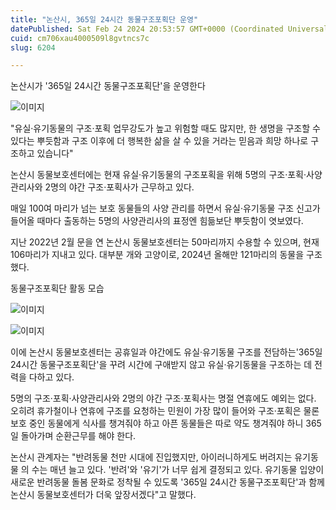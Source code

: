 ```yaml
---
title: "논산시, 365일 24시간 동물구조포획단 운영"
datePublished: Sat Feb 24 2024 20:53:57 GMT+0000 (Coordinated Universal Time)
cuid: cm706xau4000509l8gvtncs7c
slug: 6204

---
```



논산시가 '365일 24시간 동물구조포획단'을 운영한다

![이미지](https://cdn.hashnode.com/res/hashnode/image/upload/v1739260711882/7679ad6f-69f2-40f7-8be3-26707e31447f.jpeg)

"유실·유기동물의 구조·포획 업무강도가 높고 위험할 때도 많지만, 한 생명을 구조할 수 있다는 뿌듯함과 구조 이후에 더 행복한 삶을 살 수 있을 거라는 믿음과 희망 하나로 구조하고 있습니다"

논산시 동물보호센터에는 현재 유실·유기동물의 구조포획을 위해 5명의 구조·포획·사양관리사와 2명의 야간 구조·포획사가 근무하고 있다.

매일 100여 마리가 넘는 보호 동물들의 사양 관리를 하면서 유실·유기동물 구조 신고가 들어올 때마다 출동하는 5명의 사양관리사의 표정엔 힘듦보단 뿌듯함이 엿보였다.

지난 2022년 2월 문을 연 논산시 동물보호센터는 50마리까지 수용할 수 있으며, 현재 106마리가 지내고 있다. 대부분 개와 고양이로, 2024년 올해만 121마리의 동물을 구조했다.

동물구조포획단 활동 모습

![이미지](https://cdn.hashnode.com/res/hashnode/image/upload/v1739260714325/b24ffb1e-34ee-4a47-8956-f35b07e3fded.jpeg)

![이미지](https://cdn.hashnode.com/res/hashnode/image/upload/v1739260716301/18eb004c-a000-4201-aac8-eab20f3d2405.jpeg)

이에 논산시 동물보호센터는 공휴일과 야간에도 유실·유기동물 구조를 전담하는'365일 24시간 동물구조포획단'을 꾸려 시간에 구애받지 않고 유실·유기동물을 구조하는 데 전력을 다하고 있다.

5명의 구조·포획·사양관리사와 2명의 야간 구조·포획사는 명절 연휴에도 예외는 없다. 오히려 휴가철이나 연휴에 구조를 요청하는 민원이 가장 많이 들어와 구조·포획은 물론 보호 중인 동물에게 식사를 챙겨줘야 하고 아픈 동물들은 따로 약도 챙겨줘야 하니 365일 돌아가며 순환근무를 해야 한다.

논산시 관계자는 "반려동물 천만 시대에 진입했지만, 아이러니하게도 버려지는 유기동물 의 수는 매년 늘고 있다. '반려'와 '유기'가 너무 쉽게 결정되고 있다. 유기동물 입양이 새로운 반려동물 돌봄 문화로 정착될 수 있도록 '365일 24시간 동물구조포획단'과 함께 논산시 동물보호센터가 더욱 앞장서겠다"고 말했다.